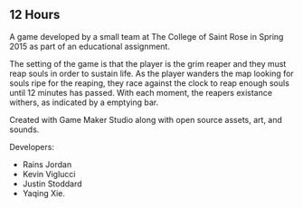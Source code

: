 ## 12 Hours

A game developed by a small team at The College of Saint Rose in Spring 2015 as part of an educational assignment.

The setting of the game is that the player is the grim reaper and they must reap souls in order to sustain life. As the player wanders the map looking for souls ripe for the reaping, they race against the clock to reap enough souls until 12 minutes has passed. With each moment, the reapers existance withers, as indicated by a emptying bar.

Created with Game Maker Studio along with open source assets, art, and sounds.

Developers: 
- Rains Jordan
- Kevin Viglucci
- Justin Stoddard
- Yaqing Xie.
